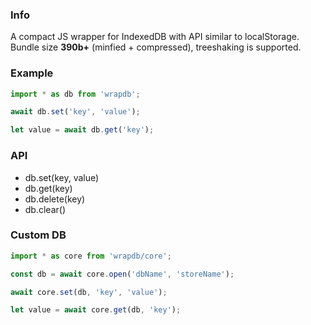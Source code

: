 
### Info

A compact JS wrapper for IndexedDB with API similar to localStorage.\
Bundle size **390b+** (minfied + compressed), treeshaking is supported.


### Example

```js
import * as db from 'wrapdb';

await db.set('key', 'value');

let value = await db.get('key');
```


### API

* db.set(key, value)
* db.get(key)
* db.delete(key)
* db.clear()


### Custom DB

```js
import * as core from 'wrapdb/core';

const db = await core.open('dbName', 'storeName');

await core.set(db, 'key', 'value');

let value = await core.get(db, 'key');
```
